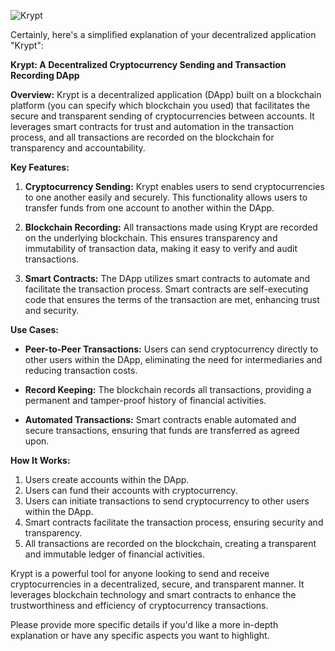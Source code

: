 ![Krypt](https://i.ibb.co/DVF4tNW/image.png)


Certainly, here's a simplified explanation of your decentralized application "Krypt":

**Krypt: A Decentralized Cryptocurrency Sending and Transaction Recording DApp**

**Overview:**
Krypt is a decentralized application (DApp) built on a blockchain platform (you can specify which blockchain you used) that facilitates the secure and transparent sending of cryptocurrencies between accounts. It leverages smart contracts for trust and automation in the transaction process, and all transactions are recorded on the blockchain for transparency and accountability.

**Key Features:**

1. **Cryptocurrency Sending:** Krypt enables users to send cryptocurrencies to one another easily and securely. This functionality allows users to transfer funds from one account to another within the DApp.

2. **Blockchain Recording:** All transactions made using Krypt are recorded on the underlying blockchain. This ensures transparency and immutability of transaction data, making it easy to verify and audit transactions.

3. **Smart Contracts:** The DApp utilizes smart contracts to automate and facilitate the transaction process. Smart contracts are self-executing code that ensures the terms of the transaction are met, enhancing trust and security.

**Use Cases:**

- **Peer-to-Peer Transactions:** Users can send cryptocurrency directly to other users within the DApp, eliminating the need for intermediaries and reducing transaction costs.

- **Record Keeping:** The blockchain records all transactions, providing a permanent and tamper-proof history of financial activities.

- **Automated Transactions:** Smart contracts enable automated and secure transactions, ensuring that funds are transferred as agreed upon.

**How It Works:**

1. Users create accounts within the DApp.
2. Users can fund their accounts with cryptocurrency.
3. Users can initiate transactions to send cryptocurrency to other users within the DApp.
4. Smart contracts facilitate the transaction process, ensuring security and transparency.
5. All transactions are recorded on the blockchain, creating a transparent and immutable ledger of financial activities.

Krypt is a powerful tool for anyone looking to send and receive cryptocurrencies in a decentralized, secure, and transparent manner. It leverages blockchain technology and smart contracts to enhance the trustworthiness and efficiency of cryptocurrency transactions.

Please provide more specific details if you'd like a more in-depth explanation or have any specific aspects you want to highlight.
